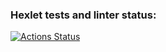 ### Hexlet tests and linter status:
[![Actions Status](https://github.com/bezrukov/php-project-lvl3/workflows/hexlet-check/badge.svg)](https://github.com/bezrukov/php-project-lvl3/actions)